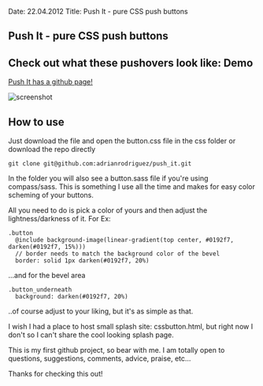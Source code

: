 Date: 22.04.2012
Title: Push It - pure CSS push buttons

## Push It - pure CSS push buttons

## Check out what these pushovers look like: Demo

[Push It has a github page!](http://adrianrodriguez.github.com)

![screenshot](http://dl.dropbox.com/u/349285/Screen%20shot%202011-07-19%20at%2010.22.10%20PM.png)

## How to use

Just download the file and open the button.css file in the css folder or download the repo directly
    
    git clone git@github.com:adrianrodriguez/push_it.git
  
In the folder you will also see a button.sass file if you're using compass/sass. This is something I use all the time and makes for easy color scheming of your buttons.

All you need to do is pick a color of yours and then adjust the lightness/darkness of it. For Ex:
  
    .button
      @include background-image(linear-gradient(top center, #0192f7, darken(#0192f7, 15%)))
      // border needs to match the background color of the bevel
      border: solid 1px darken(#0192f7, 20%) 
    
...and for the bevel area
  
    .button_underneath
      background: darken(#0192f7, 20%)
    
..of course adjust to your liking, but it's as simple as that.

I wish I had a place to host small splash site: cssbutton.html, but right now I don't so I can't share the cool looking splash page.

This is my first github project, so bear with me. I am totally open to questions, suggestions, comments, advice, praise, etc...

Thanks for checking this out!
